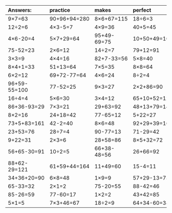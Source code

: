 | Answers: | practice | makes | perfect | ! |
| :--- | :--- | :--- | :--- | :--- |
| 9×7=63 | 90+96+94=280 | 8×6+67=115 | 18÷6=3 | 51+22-29=44 | 
| 12÷2=6 | 4×3-5=7 | 4×9=36 | 40+5=45 | 92-59=33 | 
| 4×6-20=4 | 5×7+29=64 | 95+49-69=75 | 10+50+49=109 | 3×2=6 | 
| 75-52=23 | 2×6=12 | 14÷2=7 | 79+12=91 | 4×3=12 | 
| 3×3=9 | 4×4=16 | 82+7-33=56 | 5×8=40 | 3×5=15 | 
| 8×4+1=33 | 51+13=64 | 7×5=35 | 8×8=64 | 66-36=30 | 
| 6×2=12 | 69+72-77=64 | 4×6=24 | 8÷2=4 | 70-58=12 | 
| 96+59-55=100 | 77-52=25 | 9×3=27 | 2×2+86=90 | 6×2-12=0 | 
| 16÷4=4 | 5×6=30 | 3×4=12 | 65+10+52=127 | 3×8=24 | 
| 86+36-93=29 | 7×3=21 | 29+63=92 | 48+13+79=140 | 8×4=32 | 
| 8×2=16 | 24+18=42 | 77-65=12 | 5+22=27 | 6×4=24 | 
| 73+5+83=161 | 42-2=40 | 8×6=48 | 92+29+39=160 | 20+76=96 | 
| 23+53=76 | 28÷7=4 | 90-77=13 | 71-29=42 | 10+3-9=4 | 
| 9+22=31 | 2×3=6 | 28+58=86 | 8×5+32=72 | 2×9=18 | 
| 56+65-30=91 | 10÷2=5 | 66+38-48=56 | 26+66=92 | 22+40+45=107 | 
| 88+62-29=121 | 61+59+44=164 | 11+49=60 | 15-4=11 | 9×9=81 | 
| 34+36+20=90 | 6×8=48 | 1×9=9 | 57+29-13=73 | 59-8=51 | 
| 65-33=32 | 2×1=2 | 75-20=55 | 88-42=46 | 36-12=24 | 
| 85-26=59 | 77-60=17 | 1×2=2 | 43+42=85 | 18÷9=2 | 
| 5×1=5 | 7×3+46=67 | 18÷2=9 | 64+34-60=38 | 92-10=82 | 

